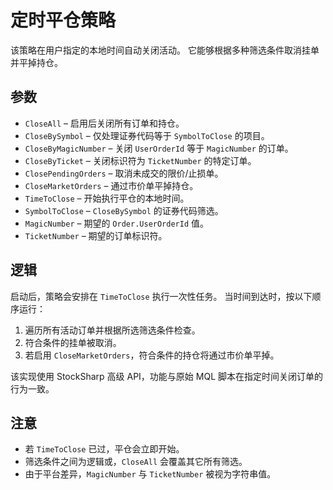 # 定时平仓策略

该策略在用户指定的本地时间自动关闭活动。
它能够根据多种筛选条件取消挂单并平掉持仓。

## 参数

- `CloseAll` – 启用后关闭所有订单和持仓。
- `CloseBySymbol` – 仅处理证券代码等于 `SymbolToClose` 的项目。
- `CloseByMagicNumber` – 关闭 `UserOrderId` 等于 `MagicNumber` 的订单。
- `CloseByTicket` – 关闭标识符为 `TicketNumber` 的特定订单。
- `ClosePendingOrders` – 取消未成交的限价/止损单。
- `CloseMarketOrders` – 通过市价单平掉持仓。
- `TimeToClose` – 开始执行平仓的本地时间。
- `SymbolToClose` – `CloseBySymbol` 的证券代码筛选。
- `MagicNumber` – 期望的 `Order.UserOrderId` 值。
- `TicketNumber` – 期望的订单标识符。

## 逻辑

启动后，策略会安排在 `TimeToClose` 执行一次性任务。
当时间到达时，按以下顺序运行：

1. 遍历所有活动订单并根据所选筛选条件检查。
2. 符合条件的挂单被取消。
3. 若启用 `CloseMarketOrders`，符合条件的持仓将通过市价单平掉。

该实现使用 StockSharp 高级 API，功能与原始 MQL 脚本在指定时间关闭订单的行为一致。

## 注意

- 若 `TimeToClose` 已过，平仓会立即开始。
- 筛选条件之间为逻辑或，`CloseAll` 会覆盖其它所有筛选。
- 由于平台差异，`MagicNumber` 与 `TicketNumber` 被视为字符串值。
